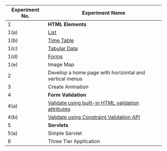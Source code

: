 | **Experiment No.** | **Experiment Name**                                                                                       |
| -------------------| ----------------------------------------------------------------------------------------------------------|
| 1                  | **HTML Elements**                                                                                         |
| 1(a)               | [List](https://github.com/madhuamarnath/WebTechnologyLabDemo/blob/master/IPLab_AY2022-23/listdemo.html/)  |
| 1(b)               | [Time Table](https://github.com/madhuamarnath/WebTechnologyLabDemo/blob/master/IPLab_AY2022-23/timetable.html)|
| 1(c)               | [Tabular Data](https://github.com/madhuamarnath/WebTechnologyLabDemo/blob/master/IPLab_AY2022-23/table/table.html)|
| 1(d)               | [Forms](https://github.com/madhuamarnath/WebTechnologyLabDemo/blob/master/IPLab_AY2022-23/formsdemo.html)                                                    |
| 1(e)               | Image Map                                                |
| 2                  | Develop a home page with horizontal and vertical menus   |
| 3                  | Create Animation                                         |
| 4                  | **Form Validation**                                      |
| 4(a)               | [Validate using built-in HTML validation attributes](https://github.com/madhuamarnath/WebTechnologyLabDemo/blob/master/IPLab_AY2022-23/built-inFormValidation.html)       |
| 4(b)               | [Validate using Constraint Validation API](https://github.com/madhuamarnath/WebTechnologyLabDemo/blob/master/IPLab_AY2022-23/formValidation/studentform.html)                 |
| 5                  | **Servlets** |
| 5(a) | Simple Servlet |
| 6 | Three Tier Application |
